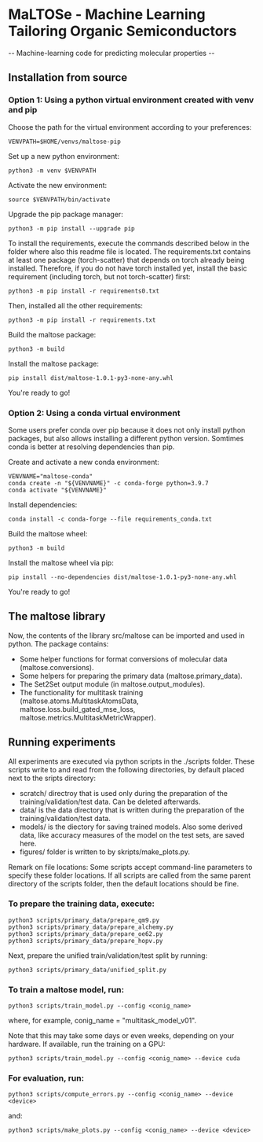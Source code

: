 # MaLTOSe - Machine Learning Tailoring Organic Semiconductors
-- Machine-learning code for predicting molecular properties --

## Installation from source

### Option 1: Using a python virtual environment created with venv and pip

Choose the path for the virtual environment according to your preferences:

```
VENVPATH=$HOME/venvs/maltose-pip
```

Set up a new python environment:

```
python3 -m venv $VENVPATH
```

Activate the new environment:

```
source $VENVPATH/bin/activate
```

Upgrade the pip package manager:

```
python3 -m pip install --upgrade pip
```

To install the requirements, execute the commands described below in the folder where also this readme file is located.
The requirements.txt contains at least one package (torch-scatter) that depends on torch already being installed. Therefore, if you do not have torch installed yet, install the basic requirement (including torch, but not torch-scatter) first:

```
python3 -m pip install -r requirements0.txt
```

Then, installed all the other requirements:

```
python3 -m pip install -r requirements.txt
```

Build the maltose package:

```
python3 -m build
```

Install the maltose package:

```
pip install dist/maltose-1.0.1-py3-none-any.whl
```

You're ready to go!

### Option 2: Using a conda virtual environment

Some users prefer conda over pip because it does not only install python packages, but also allows installing a different python version. Somtimes conda is better at resolving dependencies than pip.

Create and activate a new conda environment:

```
VENVNAME="maltose-conda"
conda create -n "${VENVNAME}" -c conda-forge python=3.9.7
conda activate "${VENVNAME}"
```

Install dependencies:

```
conda install -c conda-forge --file requirements_conda.txt
```

Build the maltose wheel:

```
python3 -m build
```

Install the maltose wheel via pip:

```
pip install --no-dependencies dist/maltose-1.0.1-py3-none-any.whl
```

You're ready to go!


## The maltose library

Now, the contents of the library src/maltose can be imported and used in python.
The package contains:

- Some helper functions for format conversions of molecular data (maltose.conversions).
- Some helpers for preparing the primary data (maltose.primary_data).
- The Set2Set output module (in maltose.output_modules).
- The functionality for multitask training (maltose.atoms.MultitaskAtomsData, maltose.loss.build_gated_mse_loss, maltose.metrics.MultitaskMetricWrapper).


## Running experiments

All experiments are executed via python scripts in the ./scripts folder. These scripts write to and read from the following directories, by default placed next to the sripts directory:

- scratch/ directroy that is used only during the preparation of the training/validation/test data. Can be deleted afterwards.
- data/ is the data directory that is written during the preparation of the training/validation/test data.
- models/ is the diectory for saving trained models. Also some derived data, like accuracy measures of the model on the test sets, are saved here.
- figures/ folder is written to by skripts/make_plots.py.

Remark on file locations: Some scripts accept command-line parameters to specify these folder locations. If all scripts are called from the same parent directory of the scripts folder, then the default locations should be fine.

### To prepare the training data, execute:

```
python3 scripts/primary_data/prepare_qm9.py
python3 scripts/primary_data/prepare_alchemy.py
python3 scripts/primary_data/prepare_oe62.py
python3 scripts/primary_data/prepare_hopv.py
```

Next, prepare the unified train/validation/test split by running:

```
python3 scripts/primary_data/unified_split.py
```

### To train a maltose model, run:

```
python3 scripts/train_model.py --config <conig_name>
```
where, for example, conig_name = "multitask_model_v01".

Note that this may take some days or even weeks, depending on your hardware. If available, run the training on a GPU:

```
python3 scripts/train_model.py --config <conig_name> --device cuda
```

### For evaluation, run:

```
python3 scripts/compute_errors.py --config <conig_name> --device <device>
```
and:

```
python3 scripts/make_plots.py --config <conig_name> --device <device>
```
